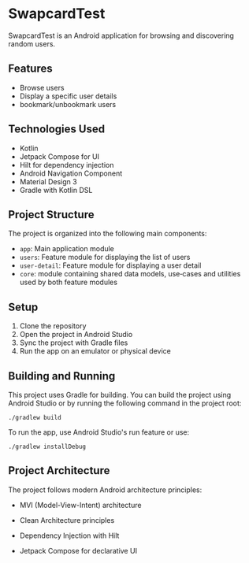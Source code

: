 # SwapcardTest

SwapcardTest is an Android application for browsing and discovering random users.

## Features

- Browse users
- Display a specific user details
- bookmark/unbookmark users

## Technologies Used

- Kotlin
- Jetpack Compose for UI
- Hilt for dependency injection
- Android Navigation Component
- Material Design 3
- Gradle with Kotlin DSL

## Project Structure

The project is organized into the following main components:

- `app`: Main application module
- `users`: Feature module for displaying the list of users
- `user-detail`: Feature module for displaying a user detail
- `core`: module containing shared data models, use‑cases and utilities used by both feature modules

## Setup

1. Clone the repository
2. Open the project in Android Studio
3. Sync the project with Gradle files
4. Run the app on an emulator or physical device

## Building and Running

This project uses Gradle for building. You can build the project using Android Studio or by running the following command in the project root:
```
./gradlew build
```
To run the app, use Android Studio's run feature or use:
```
./gradlew installDebug
```


## Project Architecture


The project follows modern Android architecture principles:


- MVI (Model-View-Intent) architecture

- Clean Architecture principles

- Dependency Injection with Hilt

- Jetpack Compose for declarative UI
